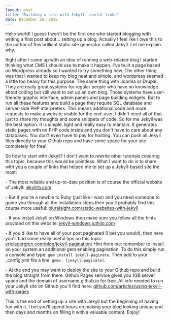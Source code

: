 ```yaml
---
layout: post
title: "Building a site with Jekyll: useful links"
date: December 29, 2015
--- 
```


Hello world! I guess I won't be the first one who started blogging with writing a first post about... setting up a blog. Actually I feel like I owe this to the author of this brilliant static site generator called Jekyll. Let me explain why.

Right after I came up with an idea of running a web-related blog I started thinking what CMS I should use to make it happen. I've built a page based on Wordpress already so I wanted to try something new. The other thing was that I wanted to keep my blog neat and simple, and wordpress seemed a little too heavy for this purpose. The same thing with Joomla or Drupal. They are really great systems for regular people who have no knowledge about coding but still want to set up an own blog. Those systems have user-friendly graphic interface, admin panels and page building widgets. But to run all these features and build a page they require SQL database and server-side PHP interpreters. This means additional code and more requests to make a website visible for the end-user. I didn't need all of that just to share my thoughts and some snippets of code. So for me Jekyll was the best option. It is simple, light and really easy to mantain. It generates static pages with no PHP code inside and you don't have to care about any databases. You don't even have to pay for hosting. You can push all Jekyll files directly to your Github repo and have some space for your site completely for free!


So how to start with Jekyll? I don't want to rewrite other tutorials covering this topic, because this would be pointless. What I want to do is to share with you a couple of links that helped me to set up a Jekyll-based site the most:

\- The most reliable and up-to-date position is of course the official website of Jekyll: [jekyllrb.com](https://jekyllrb.com/)

\- But if you're a newbie to Ruby (just like I was) and you need someone to guide you through all the installation steps then you'll probably find this course more useful: [pluralsight.com/static-websites-with-jekyll](https://app.pluralsight.com/courses/static-websites-with-jekyll)

\- If you install Jekyll on Windows then make sure you follow all the hints provided on this website: [jekyll-windows.juthilo.com](http://jekyll-windows.juthilo.com/)

\- If you'd like to have all of your post paginated (I bet you would), then here you'll find some really useful tips on this topic: [ericlagergren.com/blog/jekyll-pagination/](http://www.ericlagergren.com/blog/jekyll-pagination/)
Hint from me: remember to install on your system an additional gem enabling pagination. To do this simply run a console and type: `gem install jekyll-paginate`. Then add to your _config.yml file a line: `gems: [jekyll-paginate]`.

\- At the end you may want to deploy the site to your Github repo and build the blog straight from there. Github Pages service gives you 1GB server space and the domain of username.github.io for free.
All info needed to run your Jekyll site on Github you'll find here: [github.com/articles/using-jekyll-with-pages](https://help.github.com/articles/using-jekyll-with-pages/)

This is the end of setting up a site with Jekyll but the beginning of having fun with it. I bet you'll spend hours on making your blog looking unique and then days and months on filling it with a valuable content. Enjoy!